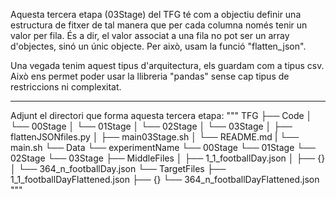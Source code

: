 Aquesta tercera etapa (03Stage) del TFG té com a objectiu definir una estructura de fitxer de tal manera que per cada columna només tenir un valor per fila. És a dir, el valor associat a una fila no pot ser un array d'objectes, sinó un únic objecte. Per això, usam la funció "flatten_json".

Una vegada tenim aquest tipus d'arquitectura, els guardam com a tipus csv. Això ens permet poder usar la llibreria "pandas" sense cap tipus de restriccions ni complexitat.
*****************************************************************************************************************************************************************************************

Adjunt el directori que forma aquesta tercera etapa:
"""
TFG
├── Code
│   └── 00Stage
│   └── 01Stage
│   └── 02Stage
│   └── 03Stage
│       ├── flattenJSONfiles.py
│       ├── main03Stage.sh
│       └── README.md
|   └── main.sh
└── Data
    └── experimentName
        └── 00Stage
        └── 01Stage
        └── 02Stage
        └── 03Stage
            ├── MiddleFiles
            │   ├── 1_1_footballDay.json
            │   ├── {}
            │   └── 364_n_footballDay.json
            └── TargetFiles
                ├── 1_1_footballDayFlattened.json
                ├── {}
                └── 364_n_footballDayFlattened.json
"""